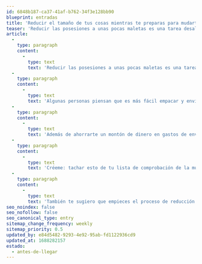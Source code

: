 ```yaml
---
id: 6848b187-ca37-41af-b762-34f3e128bb90
blueprint: entradas
title: 'Reducir el tamaño de tus cosas mientras te preparas para mudarte al extranjero.'
teaser: 'Reducir las posesiones a unas pocas maletas es una tarea desalentadora. Aunque no tengas muchas cosas, resulta agotador contabilizar cada calcetín, cada cuchara y cada adorno navideño.'
article:
  -
    type: paragraph
    content:
      -
        type: text
        text: 'Reducir las posesiones a unas pocas maletas es una tarea desalentadora. Aunque no tengas muchas cosas, resulta agotador contabilizar cada calcetín, cada cuchara y cada adorno navideño.'
  -
    type: paragraph
    content:
      -
        type: text
        text: 'Algunas personas piensan que es más fácil empacar y enviar todo al extranjero. Pero, a menos que tengas mucho dinero o que tu empresa pague la factura (que fácilmente alcanzará las cinco cifras si incluyes los muebles), te recomiendo encarecidamente que te deshagas de lo que no sea esencial y que solo lleves equipaje.'
  -
    type: paragraph
    content:
      -
        type: text
        text: 'Además de ahorrarte un montón de dinero en gastos de envío internacional y tasas de aduana, puedes saltarte el tedioso papeleo que supone utilizar empresas externas para importar tus cosas. Y creo firmemente que vivir con menos es una de las ventajas de vivir en el extranjero.'
  -
    type: paragraph
    content:
      -
        type: text
        text: 'Créeme: tachar esto de tu lista de comprobación de la mudanza a un nuevo país es una victoria.'
  -
    type: paragraph
    content:
      -
        type: text
        text: 'También te sugiero que empieces el proceso de reducción de tamaño tan pronto como sepas el calendario de la mudanza.'
seo_noindex: false
seo_nofollow: false
seo_canonical_type: entry
sitemap_change_frequency: weekly
sitemap_priority: 0.5
updated_by: e84d5482-9293-4e92-95ab-fd1122936cd9
updated_at: 1688282157
estado:
  - antes-de-llegar
---
```

